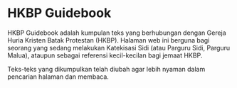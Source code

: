 # HKBP Guidebook

HKBP Guidebook adalah kumpulan teks yang berhubungan dengan Gereja Huria Kristen Batak Protestan (HKBP). Halaman web ini berguna bagi seorang yang sedang melakukan Katekisasi Sidi (atau Parguru Sidi, Parguru Malua), ataupun sebagai referensi kecil-kecilan bagi jemaat HKBP.

Teks-teks yang dikumpulkan telah diubah agar lebih nyaman dalam pencarian halaman dan membaca.
